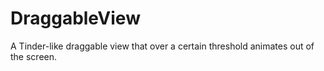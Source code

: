 DraggableView
=============

A Tinder-like draggable view that over a certain threshold animates out of the screen.
